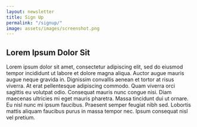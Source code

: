 ```yaml
---
layout: newsletter
title: Sign Up
permalink: "/signup/"
image: assets/images/screenshot.png
---
```


## Lorem Ipsum Dolor Sit
Lorem ipsum dolor sit amet, consectetur adipiscing elit, sed do eiusmod tempor incididunt ut labore et dolore magna aliqua. Auctor augue mauris augue neque gravida in. Dignissim convallis aenean et tortor at risus viverra. At erat pellentesque adipiscing commodo. Quam viverra orci sagittis eu volutpat odio. Consequat mauris nunc congue nisi. Diam maecenas ultricies mi eget mauris pharetra. Massa tincidunt dui ut ornare. Eu nisl nunc mi ipsum faucibus. Praesent semper feugiat nibh sed. Lobortis mattis aliquam faucibus purus in massa tempor nec. Ipsum consequat nisl vel pretium.
